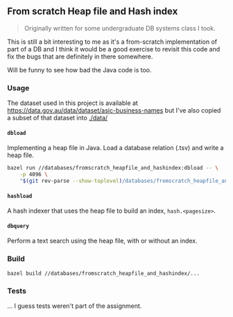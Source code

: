 ---
---
## From scratch Heap file and Hash index

> Originally written for some undergraduate DB systems class I took.

This is still a bit interesting to me as it's a from-scratch implementation of part of a DB and I think
it would be a good exercise to revisit this code and fix the bugs that are definitely in there somewhere.

Will be funny to see how bad the Java code is too.

### Usage

The dataset used in this project is available at https://data.gov.au/data/dataset/asic-business-names but
I've also copied a subset of that dataset into [./data/](./data) 

#### `dbload`

Implementing a heap file in Java. Load a database relation (.tsv) and write a heap file.

```bash
bazel run //databases/fromscratch_heapfile_and_hashindex:dbload -- \
    -p 4096 \
    "$(git rev-parse --show-toplevel)/databases/fromscratch_heapfile_and_hashindex/data/TRUNCATED_DATASET_WO_HEADER.csv"
```

#### `hashload`

A hash indexer that uses the heap file to build an index, `hash.<pagesize>`.

#### `dbquery`

Perform a text search using the heap file, with or without an index.

### Build

`bazel build //databases/fromscratch_heapfile_and_hashindex/...`

### Tests

... I guess tests weren't part of the assignment.

